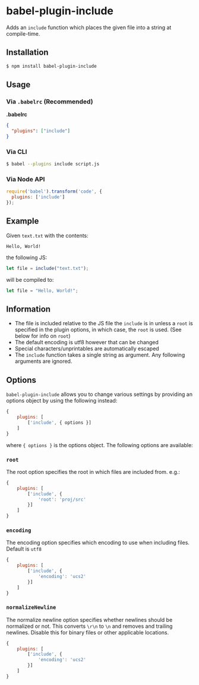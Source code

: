# babel-plugin-include

Adds an `include` function which places the given file into a string at compile-time.

## Installation

```sh
$ npm install babel-plugin-include
```

## Usage

### Via `.babelrc` (Recommended)

**.babelrc**

```json
{
  "plugins": ["include"]
}
```

### Via CLI

```sh
$ babel --plugins include script.js
```

### Via Node API

```javascript
require('babel').transform('code', {
  plugins: ['include']
});
```

## Example

Given `text.txt` with the contents:

```
Hello, World!
```

the following JS:

```javascript
let file = include("text.txt");
```

will be compiled to:

```javascript
let file = "Hello, World!";
```

## Information

 - The file is included relative to the JS file the `include` is in unless a `root` is specified in the plugin options, in which case, the `root` is used. (See below for info on `root`)
 - The default encoding is utf8 however that can be changed
 - Special characters/unprintables are automatically escaped
 - The `include` function takes a single string as argument. Any following arguments are ignored.

## Options

`babel-plugin-include` allows you to change various settings by providing an options object by using the following instead:

```javascript
{
    plugins: [
        ['include', { options }]
    ]
}
```

where `{ options }` is the options object. The following options are available:

### `root`
The root option specifies the root in which files are included from. e.g.:

```javascript
{
    plugins: [
        ['include', {
            'root': 'proj/src'
        }]
    ]
}
```

### `encoding`
The encoding option specifies which encoding to use when including files. Default is `utf8`

```javascript
{
    plugins: [
        ['include', {
            'encoding': 'ucs2'
        }]
    ]
}
```

### `normalizeNewline`
The normalize newline option specifies whether newlines should be normalized or not. This converts `\r\n` to `\n` and removes and trailing newlines. Disable this for binary files or other applicable locations.

```javascript
{
    plugins: [
        ['include', {
            'encoding': 'ucs2'
        }]
    ]
}
```
